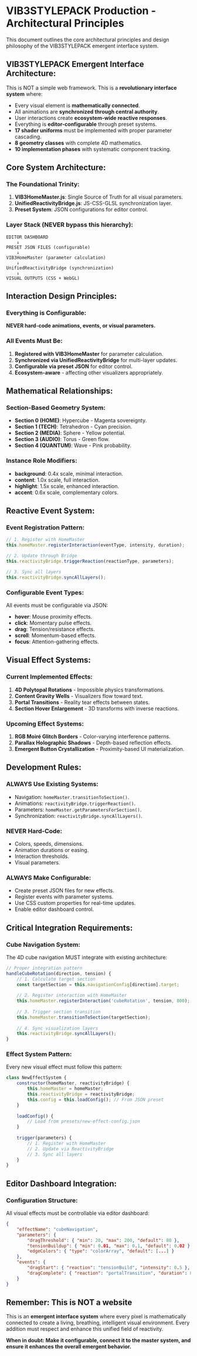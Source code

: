 # VIB3STYLEPACK Production - Architectural Principles

This document outlines the core architectural principles and design philosophy of the VIB3STYLEPACK emergent interface system.

## VIB3STYLEPACK Emergent Interface Architecture:
This is NOT a simple web framework. This is a **revolutionary interface system** where:
- Every visual element is **mathematically connected**.
- All animations are **synchronized through central authority**.
- User interactions create **ecosystem-wide reactive responses**.
- Everything is **editor-configurable** through preset systems.
- **17 shader uniforms** must be implemented with proper parameter cascading.
- **8 geometry classes** with complete 4D mathematics.
- **10 implementation phases** with systematic component tracking.

## Core System Architecture:

### The Foundational Trinity:
1.  **VIB3HomeMaster.js**: Single Source of Truth for all visual parameters.
2.  **UnifiedReactivityBridge.js**: JS-CSS-GLSL synchronization layer.
3.  **Preset System**: JSON configurations for editor control.

### Layer Stack (NEVER bypass this hierarchy):
```
EDITOR DASHBOARD
    ↓
PRESET JSON FILES (configurable)
    ↓
VIB3HomeMaster (parameter calculation)
    ↓
UnifiedReactivityBridge (synchronization)
    ↓
VISUAL OUTPUTS (CSS + WebGL)
```

## Interaction Design Principles:

### Everything is Configurable:
**NEVER hard-code animations, events, or visual parameters.**

### All Events Must Be:
1.  **Registered with VIB3HomeMaster** for parameter calculation.
2.  **Synchronized via UnifiedReactivityBridge** for multi-layer updates.
3.  **Configurable via preset JSON** for editor control.
4.  **Ecosystem-aware** - affecting other visualizers appropriately.

## Mathematical Relationships:

### Section-Based Geometry System:
- **Section 0 (HOME)**: Hypercube - Magenta sovereignty.
- **Section 1 (TECH)**: Tetrahedron - Cyan precision.
- **Section 2 (MEDIA)**: Sphere - Yellow potential.
- **Section 3 (AUDIO)**: Torus - Green flow.
- **Section 4 (QUANTUM)**: Wave - Pink probability.

### Instance Role Modifiers:
- **background**: 0.4x scale, minimal interaction.
- **content**: 1.0x scale, full interaction.
- **highlight**: 1.5x scale, enhanced interaction.
- **accent**: 0.6x scale, complementary colors.

## Reactive Event System:

### Event Registration Pattern:
```javascript
// 1. Register with HomeMaster
this.homeMaster.registerInteraction(eventType, intensity, duration);

// 2. Update through Bridge
this.reactivityBridge.triggerReaction(reactionType, parameters);

// 3. Sync all layers
this.reactivityBridge.syncAllLayers();
```

### Configurable Event Types:
All events must be configurable via JSON:
- **hover**: Mouse proximity effects.
- **click**: Momentary pulse effects.
- **drag**: Tension/resistance effects.
- **scroll**: Momentum-based effects.
- **focus**: Attention-gathering effects.

## Visual Effect Systems:

### Current Implemented Effects:
1.  **4D Polytopal Rotations** - Impossible physics transformations.
2.  **Content Gravity Wells** - Visualizers flow toward text.
3.  **Portal Transitions** - Reality tear effects between states.
4.  **Section Hover Enlargement** - 3D transforms with inverse reactions.

### Upcoming Effect Systems:
1.  **RGB Moiré Glitch Borders** - Color-varying interference patterns.
2.  **Parallax Holographic Shadows** - Depth-based reflection effects.
3.  **Emergent Button Crystallization** - Proximity-based UI materialization.

## Development Rules:

### ALWAYS Use Existing Systems:
- Navigation: `homeMaster.transitionToSection()`.
- Animations: `reactivityBridge.triggerReaction()`.
- Parameters: `homeMaster.getParametersForSection()`.
- Synchronization: `reactivityBridge.syncAllLayers()`.

### NEVER Hard-Code:
- Colors, speeds, dimensions.
- Animation durations or easing.
- Interaction thresholds.
- Visual parameters.

### ALWAYS Make Configurable:
- Create preset JSON files for new effects.
- Register events with parameter systems.
- Use CSS custom properties for real-time updates.
- Enable editor dashboard control.

## Critical Integration Requirements:

### Cube Navigation System:
The 4D cube navigation MUST integrate with existing architecture:
```javascript
// Proper integration pattern
handleCubeRotation(direction, tension) {
    // 1. Calculate target section
    const targetSection = this.navigationConfig[direction].target;
    
    // 2. Register interaction with HomeMaster  
    this.homeMaster.registerInteraction('cubeRotation', tension, 800);
    
    // 3. Trigger section transition
    this.homeMaster.transitionToSection(targetSection);
    
    // 4. Sync visualization layers
    this.reactivityBridge.syncAllLayers();
}
```

### Effect System Pattern:
Every new visual effect must follow this pattern:
```javascript
class NewEffectSystem {
    constructor(homeMaster, reactivityBridge) {
        this.homeMaster = homeMaster;
        this.reactivityBridge = reactivityBridge;
        this.config = this.loadConfig(); // From JSON preset
    }
    
    loadConfig() {
        // Load from presets/new-effect-config.json
    }
    
    trigger(parameters) {
        // 1. Register with HomeMaster
        // 2. Update via ReactivityBridge  
        // 3. Sync all layers
    }
}
```

## Editor Dashboard Integration:

### Configuration Structure:
All visual effects must be controllable via editor dashboard:
```json
{
    "effectName": "cubeNavigation",
    "parameters": {
        "dragThreshold": { "min": 20, "max": 200, "default": 80 },
        "tensionBuildup": { "min": 0.01, "max": 0.1, "default": 0.02 },
        "edgeColors": { "type": "colorArray", "default": [...] }
    },
    "events": {
        "dragStart": { "reaction": "tensionBuild", "intensity": 0.5 },
        "dragComplete": { "reaction": "portalTransition", "duration": 800 }
    }
}
```

## Remember: This is NOT a website

This is an **emergent interface system** where every pixel is mathematically connected to create a living, breathing, intelligent visual environment. Every addition must respect and enhance this unified field of reactivity.

**When in doubt: Make it configurable, connect it to the master system, and ensure it enhances the overall emergent behavior.**
